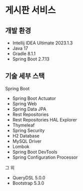 # 게시판 서비스

## 개발 환경

* Intellij IDEA Ultimate 2023.1.3
* Java 17
* Gradle 8.1.1
* Spring Boot 2.7.13

## 기술 세부 스택

Spring Boot

* Spring Boot Actuator
* Spring Web
* Spring Data JPA
* Rest Repositories
* Rest Repositories HAL Explorer
* Thymeleaf
* Spring Security
* H2 Database
* MySQL Driver
* Lombok
* Spring Boot DevTools
* Spring Configuration Processor

그 외

* QueryDSL 5.0.0
* Bootstrap 5.3.0
